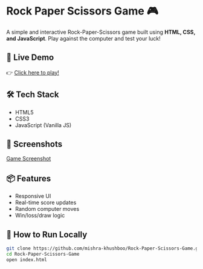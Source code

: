 # Rock Paper Scissors Game 🎮

A simple and interactive Rock-Paper-Scissors game built using **HTML, CSS, and JavaScript**. Play against the computer and test your luck!

## 🚀 Live Demo
👉 [Click here to play!](https://mishra-khushboo.github.io/Rock-Paper-Scissors-Game/)

## 🛠️ Tech Stack
- HTML5
- CSS3
- JavaScript (Vanilla JS)

## 📸 Screenshots

[Game Screenshot](screenshot.png)

 

## 📦 Features
- Responsive UI
- Real-time score updates
- Random computer moves
- Win/loss/draw logic

## 📁 How to Run Locally
```bash
git clone https://github.com/mishra-khushboo/Rock-Paper-Scissors-Game.git
cd Rock-Paper-Scissors-Game
open index.html


